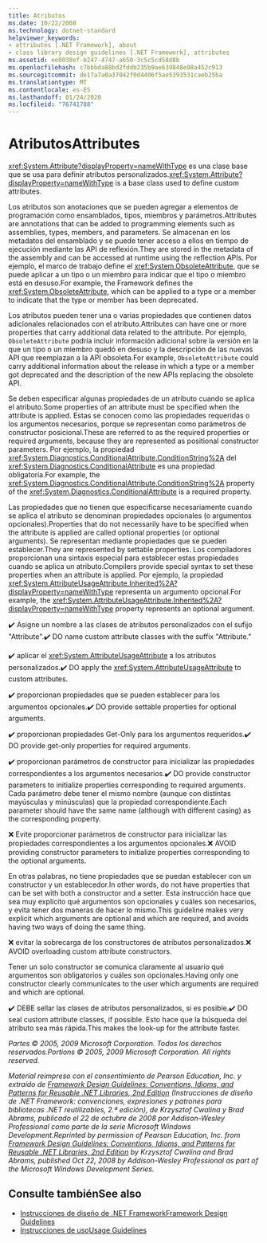 ```yaml
---
title: Atributos
ms.date: 10/22/2008
ms.technology: dotnet-standard
helpviewer_keywords:
- attributes [.NET Framework], about
- class library design guidelines [.NET Framework], attributes
ms.assetid: ee0038ef-b247-4747-a650-3c5c5cd58d8b
ms.openlocfilehash: c7bbbda88bd2fddb235b9ae639848e08a452c913
ms.sourcegitcommit: de17a7a0a37042f0d4406f5ae5393531caeb25ba
ms.translationtype: MT
ms.contentlocale: es-ES
ms.lasthandoff: 01/24/2020
ms.locfileid: "76741788"
---
```

# <a name="attributes"></a><span data-ttu-id="a3104-102">Atributos</span><span class="sxs-lookup"><span data-stu-id="a3104-102">Attributes</span></span>
<span data-ttu-id="a3104-103"><xref:System.Attribute?displayProperty=nameWithType> es una clase base que se usa para definir atributos personalizados.</span><span class="sxs-lookup"><span data-stu-id="a3104-103"><xref:System.Attribute?displayProperty=nameWithType> is a base class used to define custom attributes.</span></span>

 <span data-ttu-id="a3104-104">Los atributos son anotaciones que se pueden agregar a elementos de programación como ensamblados, tipos, miembros y parámetros.</span><span class="sxs-lookup"><span data-stu-id="a3104-104">Attributes are annotations that can be added to programming elements such as assemblies, types, members, and parameters.</span></span> <span data-ttu-id="a3104-105">Se almacenan en los metadatos del ensamblado y se puede tener acceso a ellos en tiempo de ejecución mediante las API de reflexión.</span><span class="sxs-lookup"><span data-stu-id="a3104-105">They are stored in the metadata of the assembly and can be accessed at runtime using the reflection APIs.</span></span> <span data-ttu-id="a3104-106">Por ejemplo, el marco de trabajo define el <xref:System.ObsoleteAttribute>, que se puede aplicar a un tipo o un miembro para indicar que el tipo o miembro está en desuso.</span><span class="sxs-lookup"><span data-stu-id="a3104-106">For example, the Framework defines the <xref:System.ObsoleteAttribute>, which can be applied to a type or a member to indicate that the type or member has been deprecated.</span></span>

 <span data-ttu-id="a3104-107">Los atributos pueden tener una o varias propiedades que contienen datos adicionales relacionados con el atributo.</span><span class="sxs-lookup"><span data-stu-id="a3104-107">Attributes can have one or more properties that carry additional data related to the attribute.</span></span> <span data-ttu-id="a3104-108">Por ejemplo, `ObsoleteAttribute` podría incluir información adicional sobre la versión en la que un tipo o un miembro quedó en desuso y la descripción de las nuevas API que reemplazan a la API obsoleta.</span><span class="sxs-lookup"><span data-stu-id="a3104-108">For example, `ObsoleteAttribute` could carry additional information about the release in which a type or a member got deprecated and the description of the new APIs replacing the obsolete API.</span></span>

 <span data-ttu-id="a3104-109">Se deben especificar algunas propiedades de un atributo cuando se aplica el atributo.</span><span class="sxs-lookup"><span data-stu-id="a3104-109">Some properties of an attribute must be specified when the attribute is applied.</span></span> <span data-ttu-id="a3104-110">Estas se conocen como las propiedades requeridas o los argumentos necesarios, porque se representan como parámetros de constructor posicional.</span><span class="sxs-lookup"><span data-stu-id="a3104-110">These are referred to as the required properties or required arguments, because they are represented as positional constructor parameters.</span></span> <span data-ttu-id="a3104-111">Por ejemplo, la propiedad <xref:System.Diagnostics.ConditionalAttribute.ConditionString%2A> del <xref:System.Diagnostics.ConditionalAttribute> es una propiedad obligatoria.</span><span class="sxs-lookup"><span data-stu-id="a3104-111">For example, the <xref:System.Diagnostics.ConditionalAttribute.ConditionString%2A> property of the <xref:System.Diagnostics.ConditionalAttribute> is a required property.</span></span>

 <span data-ttu-id="a3104-112">Las propiedades que no tienen que especificarse necesariamente cuando se aplica el atributo se denominan propiedades opcionales (o argumentos opcionales).</span><span class="sxs-lookup"><span data-stu-id="a3104-112">Properties that do not necessarily have to be specified when the attribute is applied are called optional properties (or optional arguments).</span></span> <span data-ttu-id="a3104-113">Se representan mediante propiedades que se pueden establecer.</span><span class="sxs-lookup"><span data-stu-id="a3104-113">They are represented by settable properties.</span></span> <span data-ttu-id="a3104-114">Los compiladores proporcionan una sintaxis especial para establecer estas propiedades cuando se aplica un atributo.</span><span class="sxs-lookup"><span data-stu-id="a3104-114">Compilers provide special syntax to set these properties when an attribute is applied.</span></span> <span data-ttu-id="a3104-115">Por ejemplo, la propiedad <xref:System.AttributeUsageAttribute.Inherited%2A?displayProperty=nameWithType> representa un argumento opcional.</span><span class="sxs-lookup"><span data-stu-id="a3104-115">For example, the <xref:System.AttributeUsageAttribute.Inherited%2A?displayProperty=nameWithType> property represents an optional argument.</span></span>

 <span data-ttu-id="a3104-116">✔️ Asigne un nombre a las clases de atributos personalizados con el sufijo "Attribute".</span><span class="sxs-lookup"><span data-stu-id="a3104-116">✔️ DO name custom attribute classes with the suffix "Attribute."</span></span>

 <span data-ttu-id="a3104-117">✔️ aplicar el <xref:System.AttributeUsageAttribute> a los atributos personalizados.</span><span class="sxs-lookup"><span data-stu-id="a3104-117">✔️ DO apply the <xref:System.AttributeUsageAttribute> to custom attributes.</span></span>

 <span data-ttu-id="a3104-118">✔️ proporcionan propiedades que se pueden establecer para los argumentos opcionales.</span><span class="sxs-lookup"><span data-stu-id="a3104-118">✔️ DO provide settable properties for optional arguments.</span></span>

 <span data-ttu-id="a3104-119">✔️ proporcionan propiedades Get-Only para los argumentos requeridos.</span><span class="sxs-lookup"><span data-stu-id="a3104-119">✔️ DO provide get-only properties for required arguments.</span></span>

 <span data-ttu-id="a3104-120">✔️ proporcionan parámetros de constructor para inicializar las propiedades correspondientes a los argumentos necesarios.</span><span class="sxs-lookup"><span data-stu-id="a3104-120">✔️ DO provide constructor parameters to initialize properties corresponding to required arguments.</span></span> <span data-ttu-id="a3104-121">Cada parámetro debe tener el mismo nombre (aunque con distintas mayúsculas y minúsculas) que la propiedad correspondiente.</span><span class="sxs-lookup"><span data-stu-id="a3104-121">Each parameter should have the same name (although with different casing) as the corresponding property.</span></span>

 <span data-ttu-id="a3104-122">❌ Evite proporcionar parámetros de constructor para inicializar las propiedades correspondientes a los argumentos opcionales.</span><span class="sxs-lookup"><span data-stu-id="a3104-122">❌ AVOID providing constructor parameters to initialize properties corresponding to the optional arguments.</span></span>

 <span data-ttu-id="a3104-123">En otras palabras, no tiene propiedades que se puedan establecer con un constructor y un establecedor.</span><span class="sxs-lookup"><span data-stu-id="a3104-123">In other words, do not have properties that can be set with both a constructor and a setter.</span></span> <span data-ttu-id="a3104-124">Esta instrucción hace que sea muy explícito qué argumentos son opcionales y cuáles son necesarios, y evita tener dos maneras de hacer lo mismo.</span><span class="sxs-lookup"><span data-stu-id="a3104-124">This guideline makes very explicit which arguments are optional and which are required, and avoids having two ways of doing the same thing.</span></span>

 <span data-ttu-id="a3104-125">❌ evitar la sobrecarga de los constructores de atributos personalizados.</span><span class="sxs-lookup"><span data-stu-id="a3104-125">❌ AVOID overloading custom attribute constructors.</span></span>

 <span data-ttu-id="a3104-126">Tener un solo constructor se comunica claramente al usuario qué argumentos son obligatorios y cuáles son opcionales.</span><span class="sxs-lookup"><span data-stu-id="a3104-126">Having only one constructor clearly communicates to the user which arguments are required and which are optional.</span></span>

 <span data-ttu-id="a3104-127">✔️ DEBE sellar las clases de atributos personalizados, si es posible.</span><span class="sxs-lookup"><span data-stu-id="a3104-127">✔️ DO seal custom attribute classes, if possible.</span></span> <span data-ttu-id="a3104-128">Esto hace que la búsqueda del atributo sea más rápida.</span><span class="sxs-lookup"><span data-stu-id="a3104-128">This makes the look-up for the attribute faster.</span></span>

 <span data-ttu-id="a3104-129">*Partes © 2005, 2009 Microsoft Corporation. Todos los derechos reservados.*</span><span class="sxs-lookup"><span data-stu-id="a3104-129">*Portions © 2005, 2009 Microsoft Corporation. All rights reserved.*</span></span>

 <span data-ttu-id="a3104-130">*Material reimpreso con el consentimiento de Pearson Education, Inc. y extraído de [Framework Design Guidelines: Conventions, Idioms, and Patterns for Reusable .NET Libraries, 2nd Edition](https://www.informit.com/store/framework-design-guidelines-conventions-idioms-and-9780321545619) (Instrucciones de diseño de .NET Framework: convenciones, expresiones y patrones para bibliotecas .NET reutilizables, 2.ª edición), de Krzysztof Cwalina y Brad Abrams, publicado el 22 de octubre de 2008 por Addison-Wesley Professional como parte de la serie Microsoft Windows Development.*</span><span class="sxs-lookup"><span data-stu-id="a3104-130">*Reprinted by permission of Pearson Education, Inc. from [Framework Design Guidelines: Conventions, Idioms, and Patterns for Reusable .NET Libraries, 2nd Edition](https://www.informit.com/store/framework-design-guidelines-conventions-idioms-and-9780321545619) by Krzysztof Cwalina and Brad Abrams, published Oct 22, 2008 by Addison-Wesley Professional as part of the Microsoft Windows Development Series.*</span></span>

## <a name="see-also"></a><span data-ttu-id="a3104-131">Consulte también</span><span class="sxs-lookup"><span data-stu-id="a3104-131">See also</span></span>

- [<span data-ttu-id="a3104-132">Instrucciones de diseño de .NET Framework</span><span class="sxs-lookup"><span data-stu-id="a3104-132">Framework Design Guidelines</span></span>](../../../docs/standard/design-guidelines/index.md)
- [<span data-ttu-id="a3104-133">Instrucciones de uso</span><span class="sxs-lookup"><span data-stu-id="a3104-133">Usage Guidelines</span></span>](../../../docs/standard/design-guidelines/usage-guidelines.md)
